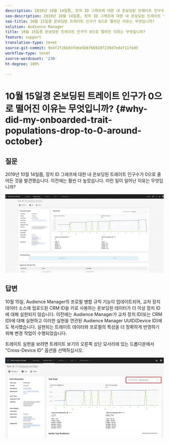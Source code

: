 ```yaml
---
description: 2019년 10월 14일쯤, 장치 ID 그래프에 대한 내 온보딩된 트레이트 인구수가 0으로 줄어든 것을 발견했습니다. 이전에는 훨씬 더 높았습니다.
seo-description: 2019년 10월 14일쯤, 장치 ID 그래프에 대한 내 온보딩된 트레이트 인구수가 0으로 줄어든 것을 발견했습니다. 이전에는 훨씬 더 높았습니다.
seo-title: 10월 15일경 온보딩된 트레이트 인구가 0으로 떨어진 이유는 무엇입니까?
solution: Audience Manager
title: 10월 15일경 온보딩된 트레이트 인구가 0으로 떨어진 이유는 무엇입니까?
feature: support
translation-type: tm+mt
source-git-commit: 9e4f2f26b83fe6e5b6f669107239d7edaf11fed3
workflow-type: tm+mt
source-wordcount: '230'
ht-degree: 100%

---
```



# 10월 15일경 온보딩된 트레이트 인구가 0으로 떨어진 이유는 무엇입니까? {#why-did-my-onboarded-trait-populations-drop-to-0-around-october}

## 질문

2019년 10월 14일쯤, 장치 ID 그래프에 대한 내 온보딩된 트레이트 인구수가 0으로 줄어든 것을 발견했습니다. 이전에는 훨씬 더 높았습니다. 이런 일이 일어난 이유는 무엇입니까?

![장치 ID 감소 이미지](assets/device_id_populationdrop.png)

## 답변

10월 15일, Audience Manager의 프로필 병합 규칙 기능이 업데이트되어, 교차 장치 데이터 소스에 업로드된 CRM ID을 키로 사용하는 온보딩된 데이터가 더 이상 장치 ID에 대해 실현되지 않습니다.  이전에는 Audience Manager가 교차 장치 ID(또는 CRM ID)에 대해 실현하고 이러한 실현을 연관된 Audience Manager UUID(Device ID)에도 복사했습니다.  실현되는 트레이트 데이터와 프로필의 특성을 더 정확하게 반영하기 위해 변경 작업이 수행되었습니다.

트레이트 실현을 보려면 트레이트 보기의 오른쪽 상단 모서리에 있는 드롭다운에서 &quot;Cross-Device ID&quot; 옵션을 선택하십시오.

![교차 장치 ID별 실현 보기](assets/deviceid-crossdevice.png)